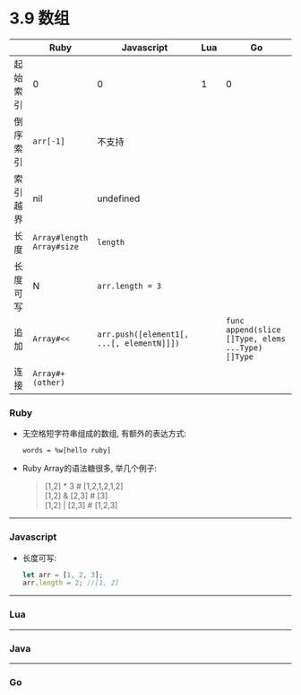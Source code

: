 # 3.9 数组

|          | Ruby                           | Javascript                                | Lua | Go                                                |
|----------|--------------------------------|-------------------------------------------|-----|---------------------------------------------------|
| 起始索引 | 0                              | 0                                         | 1   | 0                                                 |
| 倒序索引 | `arr[-1]`                      | 不支持                                    |     |                                                   |
| 索引越界 | nil                            | undefined                                 |     |                                                   |
| 长度     | `Array#length`<br>`Array#size` | `length`                                  |     |                                                   |
| 长度可写 | N                              | `arr.length = 3`                          |     |                                                   |
| 追加     | `Array#<<`                     | `arr.push([element1[, ...[, elementN]]])` |     | `func append(slice []Type, elems ...Type) []Type` |
| 连接     | `Array#+(other)`               |                                           |     |                                                   |


### Ruby

* 无空格短字符串组成的数组, 有额外的表达方式:

  `words = %w[hello ruby]`

* Ruby Array的语法糖很多, 举几个例子:

  > [1,2] * 3     # [1,2,1,2,1,2]  
  > [1,2] & [2,3] # [3]  
  > [1,2] | [2,3] # [1,2,3]

---

### Javascript

* 长度可写:

  ```javascript
  let arr = [1, 2, 3];
  arr.length = 2; //[1, 2]
  ```

---

### Lua

---

### Java

---

### Go

